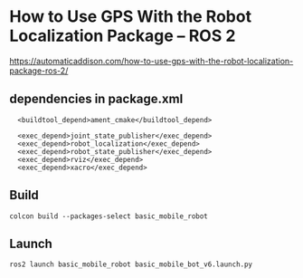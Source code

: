 # How to Use GPS With the Robot Localization Package – ROS 2
https://automaticaddison.com/how-to-use-gps-with-the-robot-localization-package-ros-2/


## dependencies in package.xml
```
  <buildtool_depend>ament_cmake</buildtool_depend>
  
  <exec_depend>joint_state_publisher</exec_depend>
  <exec_depend>robot_localization</exec_depend>
  <exec_depend>robot_state_publisher</exec_depend>
  <exec_depend>rviz</exec_depend>
  <exec_depend>xacro</exec_depend>
```


## Build
```
colcon build --packages-select basic_mobile_robot
```

## Launch
```
ros2 launch basic_mobile_robot basic_mobile_bot_v6.launch.py
```